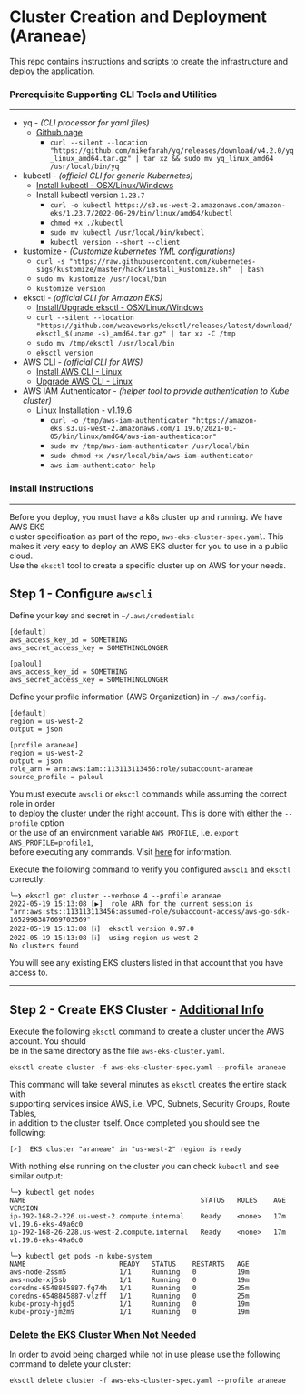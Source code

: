 # Cluster Creation and Deployment (Araneae)

This repo contains instructions and scripts to create the infrastructure and deploy the application.

### Prerequisite Supporting CLI Tools and Utilities
--------------------------------------------
* yq - *(CLI processor for yaml files)*
    * [Github page](https://github.com/mikefarah/yq)
        * `curl --silent --location "https://github.com/mikefarah/yq/releases/download/v4.2.0/yq_linux_amd64.tar.gz" | tar xz && sudo mv yq_linux_amd64 /usr/local/bin/yq`
* kubectl - *(official CLI for generic Kubernetes)*
    * [Install kubectl - OSX/Linux/Windows](https://docs.aws.amazon.com/eks/latest/userguide/install-kubectl.html)
    * Install kubectl version `1.23.7`
        * `curl -o kubectl https://s3.us-west-2.amazonaws.com/amazon-eks/1.23.7/2022-06-29/bin/linux/amd64/kubectl`
        * `chmod +x ./kubectl`
        * `sudo mv kubectl /usr/local/bin/kubectl`
        * `kubectl version --short --client`
* kustomize - *(Customize kubernetes YML configurations)*
    * `curl -s "https://raw.githubusercontent.com/kubernetes-sigs/kustomize/master/hack/install_kustomize.sh"  | bash`
    * `sudo mv kustomize /usr/local/bin`
    * `kustomize version`
* eksctl - *(official CLI for Amazon EKS)*
    * [Install/Upgrade eksctl - OSX/Linux/Windows](https://docs.aws.amazon.com/eks/latest/userguide/eksctl.html)
    * `curl --silent --location "https://github.com/weaveworks/eksctl/releases/latest/download/eksctl_$(uname -s)_amd64.tar.gz" | tar xz -C /tmp`
    * `sudo mv /tmp/eksctl /usr/local/bin`
    * `eksctl version`
* AWS CLI - *(official CLI for AWS)*
    * [Install AWS CLI - Linux](https://docs.aws.amazon.com/cli/latest/userguide/install-cliv2-linux.html#cliv2-linux-install)
    * [Upgrade AWS CLI - Linux](https://docs.aws.amazon.com/cli/latest/userguide/install-cliv2-linux.html#cliv2-linux-upgrade)
* AWS IAM Authenticator - *(helper tool to provide authentication to Kube cluster)*
    * Linux Installation - v1.19.6
        * `curl -o /tmp/aws-iam-authenticator "https://amazon-eks.s3.us-west-2.amazonaws.com/1.19.6/2021-01-05/bin/linux/amd64/aws-iam-authenticator"`
        * `sudo mv /tmp/aws-iam-authenticator /usr/local/bin`
        * `sudo chmod +x /usr/local/bin/aws-iam-authenticator`
        * `aws-iam-authenticator help`


### Install Instructions
--------------------------------------------
Before you deploy, you must have a k8s cluster up and running. We have AWS EKS  
cluster specification as part of the repo, `aws-eks-cluster-spec.yaml`. This  
makes it very easy to deploy an AWS EKS cluster for you to use in a public cloud.  
Use the `eksctl` tool to create a specific cluster up on AWS for your needs.  
## Step 1 - Configure `awscli`
Define your key and secret in `~/.aws/credentials`
```
[default]
aws_access_key_id = SOMETHING
aws_secret_access_key = SOMETHINGLONGER

[paloul]
aws_access_key_id = SOMETHING
aws_secret_access_key = SOMETHINGLONGER
```
Define your profile information (AWS Organization) in `~/.aws/config`.
```
[default]
region = us-west-2
output = json

[profile araneae]
region = us-west-2
output = json
role_arn = arn:aws:iam::113113113456:role/subaccount-araneae
source_profile = paloul
```

You must execute `awscli` or `eksctl` commands while assuming the correct role in order  
to deploy the cluster under the right account. This is done with either the `--profile` option  
or the use of an environment variable `AWS_PROFILE`, i.e. `export AWS_PROFILE=profile1`,  
before executing any commands. Visit [here](https://docs.aws.amazon.com/cli/latest/userguide/cli-configure-profiles.html#using-profiles) for information.

Execute the following command to verify you configured `awscli` and `eksctl` correctly:
```
╰─❯ eksctl get cluster --verbose 4 --profile araneae
2022-05-19 15:13:08 [▶]  role ARN for the current session is "arn:aws:sts::113113113456:assumed-role/subaccount-access/aws-go-sdk-1652998387669703569"
2022-05-19 15:13:08 [ℹ]  eksctl version 0.97.0
2022-05-19 15:13:08 [ℹ]  using region us-west-2
No clusters found
```
You will see any existing EKS clusters listed in that account that you have access to.

----

## Step 2 - Create EKS Cluster - [Additional Info](https://docs.aws.amazon.com/eks/latest/userguide/create-cluster.html)
Execute the following `eksctl` command to create a cluster under the AWS account. You should  
be in the same directory as the file `aws-eks-cluster.yaml`. 
```
eksctl create cluster -f aws-eks-cluster-spec.yaml --profile araneae
```
This command will take several minutes as `eksctl` creates the entire stack with  
supporting services inside AWS, i.e. VPC, Subnets, Security Groups, Route Tables,  
in addition to the cluster itself. Once completed you should see the following:
```
[✓]  EKS cluster "araneae" in "us-west-2" region is ready
```
With nothing else running on the cluster you can check `kubectl` and see similar output:  
```
╰─❯ kubectl get nodes
NAME                                           STATUS   ROLES    AGE   VERSION
ip-192-168-2-226.us-west-2.compute.internal    Ready    <none>   17m   v1.19.6-eks-49a6c0
ip-192-168-26-228.us-west-2.compute.internal   Ready    <none>   17m   v1.19.6-eks-49a6c0

╰─❯ kubectl get pods -n kube-system
NAME                       READY   STATUS    RESTARTS   AGE
aws-node-2ssm5             1/1     Running   0          19m
aws-node-xj5sb             1/1     Running   0          19m
coredns-6548845887-fg74h   1/1     Running   0          25m
coredns-6548845887-vlzff   1/1     Running   0          25m
kube-proxy-hjgd5           1/1     Running   0          19m
kube-proxy-jm2m9           1/1     Running   0          19m
```
### <u>Delete the EKS Cluster When Not Needed</u>
In order to avoid being charged while not in use please use the following command to delete your cluster:
```
eksctl delete cluster -f aws-eks-cluster-spec.yaml --profile araneae
```